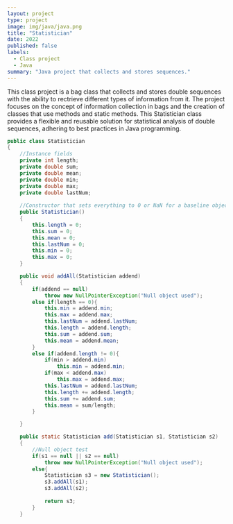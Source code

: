 ```yaml
---
layout: project
type: project
image: img/java/java.png
title: "Statistician"
date: 2022
published: false
labels:
  - Class project
  - Java
summary: "Java project that collects and stores sequences."
---
```

This class project is a bag class that collects and stores double sequences with the ability to rectrieve different types of information from it. The project focuses on the concept of information collection in bags and the creation of classes that use methods and static methods. This Statistician class provides a flexible and reusable solution for statistical analysis of double sequences, adhering to best practices in Java programming.

```java
public class Statistician
{   
    //Instance fields
    private int length;
    private double sum;
    private double mean;
    private double min;
    private double max;
    private double lastNum;
    
    //Constructor that sets everything to 0 or NaN for a baseline object
    public Statistician()
    {       
        this.length = 0;
        this.sum = 0;
        this.mean = 0;
        this.lastNum = 0;
        this.min = 0;
        this.max = 0;
    }
```
```java
    public void addAll(Statistician addend)
    {   
        if(addend == null)     
            throw new NullPointerException("Null object used");      
        else if(length == 0){
            this.min = addend.min;
            this.max = addend.max;
            this.lastNum = addend.lastNum;
            this.length = addend.length;
            this.sum = addend.sum;
            this.mean = addend.mean;            
        }    
        else if(addend.length != 0){
            if(min > addend.min)
                this.min = addend.min;
            if(max < addend.max)
                this.max = addend.max;
            this.lastNum = addend.lastNum;
            this.length += addend.length;
            this.sum += addend.sum;
            this.mean = sum/length;   
        }

    }  
```
```java
    public static Statistician add(Statistician s1, Statistician s2)
    {      
        //Null object test
        if(s1 == null || s2 == null)     
            throw new NullPointerException("Null object used");   
        else{
            Statistician s3 = new Statistician();
            s3.addAll(s1);
            s3.addAll(s2);
            
            return s3;
        }
    }
```
